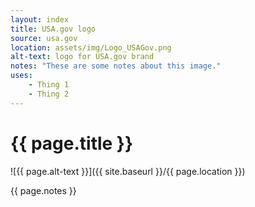 ```yaml
---
layout: index
title: USA.gov logo
source: usa.gov
location: assets/img/Logo_USAGov.png
alt-text: logo for USA.gov brand
notes: "These are some notes about this image."
uses:
    - Thing 1
    - Thing 2
---
```


# {{ page.title }}

![{{ page.alt-text }}]({{ site.baseurl }}/{{ page.location }})

{{ page.notes }}